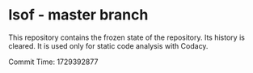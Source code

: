 # lsof - master branch

This repository contains the frozen state of the repository.
Its history is cleared. It is used only for static code
analysis with Codacy.

Commit Time: 1729392877